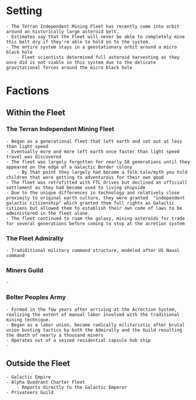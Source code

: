 # Setting
    - The Terran Independent Mining Fleet has recently come into orbit around an historically large asteroid belt. 
    - Estimates say that the Fleet will never be able to completely mine this belt dry if they're able to hold on to the system.
    - The entire system stays in a geostationary orbit around a micro black hole
        - Fleet scientists determined full asteroid harvesting as they once did is not viable in this system due to the delicate gravitational forces around the micro black hole
# Factions
## Within the Fleet
### The Terran Independent Mining Fleet
    - Began as a generational fleet that left earth and set out at less than light speed
    - Eventually more and more left earth once faster than light speed travel was discovered
    - The fleet was largely forgotten for nearly 58 generations until they appeared on the edge of a Galactic Border colony
        - By that point they largely had become a folk tale/myth you told children that were getting to adventurous for their own good
    - The fleet was retrofitted with FTL drives but declined an officiall settlement as they had become used to living shipside
    - Due to the unique differences in technology and relatively close proximity to original earth culture, they were granted  "independent galactic citizenship" which granted them full rights as Galactic citizens but allowed them to establish their own code of laws to be administered in the fleet alone.
    - The fleet continued to roam the galaxy, mining asteroids for trade for several generations before coming to stop at the acretion system
### The Fleet Admiralty
    - Tradiditional military command structure, modeled after US Naval command
### Miners Guild
    - 
### Belter Peoples Army
    - Formed in the few years after arriving at the Acrection System, realizing the extent of manual labor involved with the traditional mining technique.
    - Began as a labor union, became radically militaristic after brutal union busting tactics by both the Admiralty and the Guild resulting the death of nearly a thousand miners
    - Operates out of a seized residential capsule hub ship
    -  
## Outside the Fleet
    - Galactic Empire
    - Alpha Quadrant Charter Fleet
        - Reports directly to the Galactic Emperor
    - Privateers Guild

